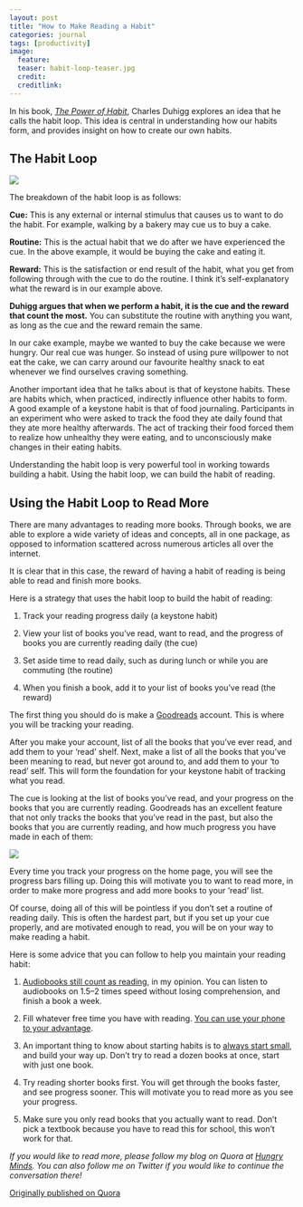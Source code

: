 ```yaml
---
layout: post
title: "How to Make Reading a Habit"
categories: journal
tags: [productivity]
image:
  feature:
  teaser: habit-loop-teaser.jpg
  credit:
  creditlink:
---
```


In his book, <a href="http://charlesduhigg.com/the-power-of-habit/">*The Power of Habit*</a>, Charles Duhigg explores an idea that he calls the habit loop. This idea is central in understanding how our habits form, and provides insight on how to create our own habits.

## The Habit Loop

<img src="{{ site.url }}/images/habit-loop.jpg">

The breakdown of the habit loop is as follows:

**Cue:** This is any external or internal stimulus that causes us to want to do the habit. For example, walking by a bakery may cue us to buy a cake.

**Routine:** This is the actual habit that we do after we have experienced the cue. In the above example, it would be buying the cake and eating it.

**Reward:** This is the satisfaction or end result of the habit, what you get from following through with the cue to do the routine. I think it’s self-explanatory what the reward is in our example above.

**Duhigg argues that when we perform a habit, it is the cue and the reward that count the most.** You can substitute the routine with anything you want, as long as the cue and the reward remain the same.

In our cake example, maybe we wanted to buy the cake because we were hungry. Our real cue was hunger. So instead of using pure willpower to not eat the cake, we can carry around our favourite healthy snack to eat whenever we find ourselves craving something.

Another important idea that he talks about is that of keystone habits. These are habits which, when practiced, indirectly influence other habits to form. A good example of a keystone habit is that of food journaling. Participants in an experiment who were asked to track the food they ate daily found that they ate more healthy afterwards. The act of tracking their food forced them to realize how unhealthy they were eating, and to unconsciously make changes in their eating habits.

Understanding the habit loop is very powerful tool in working towards building a habit. Using the habit loop, we can build the habit of reading.

## Using the Habit Loop to Read More

There are many advantages to reading more books. Through books, we are able to explore a wide variety of ideas and concepts, all in one package, as opposed to information scattered across numerous articles all over the internet.

It is clear that in this case, the reward of having a habit of reading is being able to read and finish more books.

Here is a strategy that uses the habit loop to build the habit of reading:

1. Track your reading progress daily (a keystone habit)

2. View your list of books you’ve read, want to read, and the progress of books you are currently reading daily (the cue)

3. Set aside time to read daily, such as during lunch or while you are commuting (the routine)

4. When you finish a book, add it to your list of books you’ve read (the reward)

The first thing you should do is make a <a href="https://www.goodreads.com/">Goodreads</a> account. This is where you will be tracking your reading.

After you make your account, list of all the books that you’ve ever read, and add them to your ‘read’ shelf. Next, make a list of all the books that you’ve been meaning to read, but never got around to, and add them to your ‘to read’ self. This will form the foundation for your keystone habit of tracking what you read.

The cue is looking at the list of books you’ve read, and your progress on the books that you are currently reading. Goodreads has an excellent feature that not only tracks the books that you’ve read in the past, but also the books that you are currently reading, and how much progress you have made in each of them:

<img src="{{ site.url }}/images/habit-goodread.png">

Every time you track your progress on the home page, you will see the progress bars filling up. Doing this will motivate you to want to read more, in order to make more progress and add more books to your ‘read’ list.

Of course, doing all of this will be pointless if you don’t set a routine of reading daily. This is often the hardest part, but if you set up your cue properly, and are motivated enough to read, you will be on your way to make reading a habit.

Here is some advice that you can follow to help you maintain your reading habit:

1. <a href="https://hungryminds.quora.com/How-to-Read-a-Book-a-Week">Audiobooks still count as reading</a>, in my opinion. You can listen to audiobooks on 1.5–2 times speed without losing comprehension, and finish a book a week.

2. Fill whatever free time you have with reading. <a href="https://hungryminds.quora.com/Productive-Ways-to-Use-a-Smartphone">You can use your phone to your advantage</a>.

3. An important thing to know about starting habits is to <a href="https://hungryminds.quora.com/One-Step-at-a-Time">always start small</a>, and build your way up. Don’t try to read a dozen books at once, start with just one book.

4. Try reading shorter books first. You will get through the books faster, and see progress sooner. This will motivate you to read more as you see your progress.

5. Make sure you only read books that you actually want to read. Don’t pick a textbook because you have to read this for school, this won’t work for that.

*If you would like to read more, please follow my blog on Quora at <a href="https://hungryminds.quora.com/">Hungry Minds</a>. You can also follow me on Twitter if you would like to continue the conversation there!*

<a href="https://hungryminds.quora.com/How-to-Make-Reading-a-Habit">Originally published on Quora</a>
